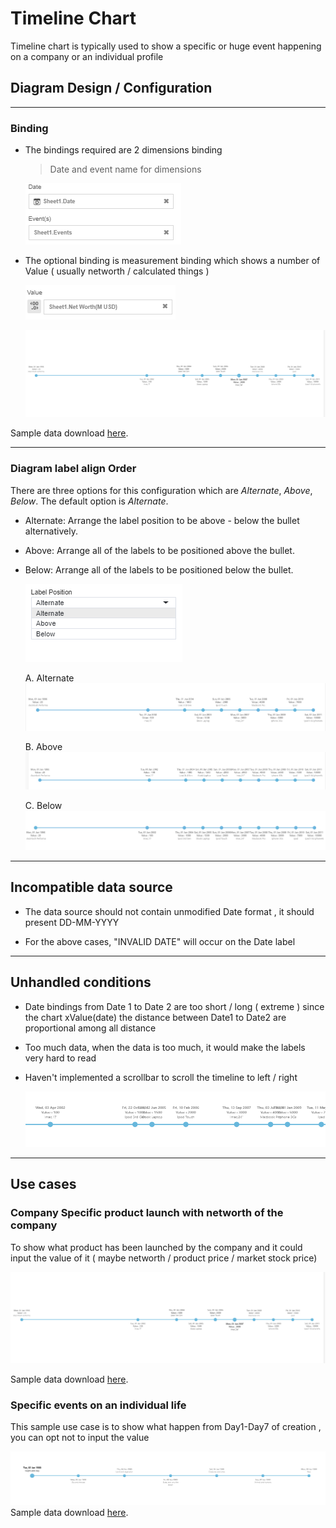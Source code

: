 # Timeline Chart
Timeline chart is typically used to show a specific or huge event happening on a company or an individual profile 

## Diagram Design / Configuration
---
### Binding
- The bindings required are 2 dimensions binding 
    >Date and event name for dimensions
      

   ![Binding](./images/timeline-chart/01.DataBinding.PNG) 
  
- The optional binding is measurement binding which shows a number of Value ( usually networth / calculated things )

    ![Optional Binding](./images/timeline-chart/02.OptionalDataBinding.PNG)

    ![Timeline Example](./images/timeline-chart/03.Example.PNG)

Sample data download [here](./sample-data/timeline-chart/01.TimelineApple.xlsx).

---

### Diagram label align Order
There are three options for this configuration which are *Alternate*, *Above*, *Below*. The default option is *Alternate*.
- Alternate: Arrange the label position to be above - below  the bullet alternatively.
- Above: Arrange all of the labels to be positioned above the bullet.
- Below: Arrange all of the labels to be positioned below the bullet.

    ![Sort Order](./images/timeline-chart/04.LabelPosition.PNG)
    
    A. Alternate
    ![Example 1](./images/timeline-chart/04.LabelPositionA.PNG)

    B. Above  
    ![Example 2](./images/timeline-chart/04.LabelPositionB.PNG)
    
    C. Below
    ![Example 3](./images/timeline-chart/04.LabelPositionC.PNG)

---

## Incompatible data source 
- The data source should not contain unmodified Date format , it should present DD-MM-YYYY 

- For the above cases, "INVALID DATE" will occur on the Date label

---

## Unhandled conditions
- Date bindings from Date 1 to Date 2 are too short / long ( extreme ) since the chart xValue(date) the distance between Date1 to Date2 are proportional among all distance

- Too much data, when the data is too much, it would make the labels very hard to read 

- Haven't implemented a scrollbar to scroll the timeline to left / right 

   ![Setting Panel](./images/timeline-chart/05..PNG)

---

## Use cases

### Company Specific product launch with networth of the company 
   
To show what product has been launched by the company and it could input the value of it ( maybe networth / product price / market stock price)

   ![Timeline Example](./images/timeline-chart/03.Example.PNG)

Sample data download [here](./sample-data/timeline-chart/01.TimelineApple.xlsx).

### Specific events on an individual life
   
This sample use case is to show what happen from Day1-Day7 of creation , you can opt not to input the value

 ![Timeline useCase](./images/timeline-chart/06.UseCaseB.PNG)
Sample data download [here](./sample-data/timeline-chart/02.TimelineCreation.xlsx).


